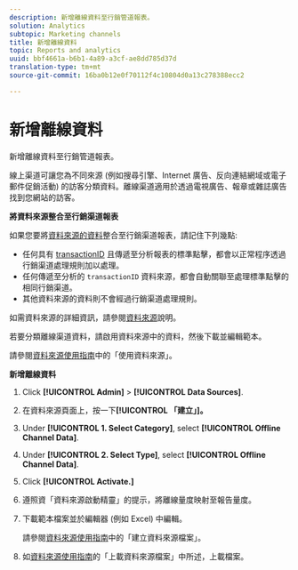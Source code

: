```yaml
---
description: 新增離線資料至行銷管道報表。
solution: Analytics
subtopic: Marketing channels
title: 新增離線資料
topic: Reports and analytics
uuid: bbf4661a-b6b1-4a89-a3cf-ae8dd785d37d
translation-type: tm+mt
source-git-commit: 16ba0b12e0f70112f4c10804d0a13c278388ecc2

---
```



# 新增離線資料

新增離線資料至行銷管道報表。

線上渠道可讓您為不同來源 (例如搜尋引擎、Internet 廣告、反向連結網域或電子郵件促銷活動) 的訪客分類資料。離線渠道適用於透過電視廣告、報章或雜誌廣告找到您網站的訪客。

**將資料來源整合至行銷渠道報表**

如果您要將[資料來源的資料](https://marketing.adobe.com/resources/help/en_US/sc/datasources/c_faq.html)整合至行銷渠道報表，請記住下列幾點:

* 任何具有 [transactionID](https://marketing.adobe.com/resources/help/en_US/sc/datasources/c_Transaction_ID.html) 且傳遞至分析報表的標準點擊，都會以正常程序透過行銷渠道處理規則加以處理。
* 任何傳遞至分析的 `transactionID` 資料來源，都會自動關聯至處理標準點擊的相同行銷渠道。
* 其他資料來源的資料則不會經過行銷渠道處理規則。

如需資料來源的詳細資訊，請參閱[資料來源](https://marketing.adobe.com/resources/help/en_US/sc/datasources/index.html)說明。

若要分類離線渠道資料，請啟用資料來源中的資料，然後下載並編輯範本。

請參閱[資料來源使用指南](https://marketing.adobe.com/resources/help/en_US/sc/datasources/index.html)中的「使用資料來源」。

**新增離線資料**

1. Click **[!UICONTROL Admin]** &gt; **[!UICONTROL Data Sources]**.
1. 在資料來源頁面上，按一下&#x200B;**[!UICONTROL 「建立」]。**
1. Under **[!UICONTROL 1. Select Category]**, select **[!UICONTROL Offline Channel Data]**.
1. Under **[!UICONTROL 2. Select Type]**, select **[!UICONTROL Offline Channel Data]**.
1. Click **[!UICONTROL Activate.]**
1. 遵照資「資料來源啟動精靈」的提示，將離線量度映射至報告量度。
1. 下載範本檔案並於編輯器 (例如 Excel) 中編輯。

   請參閱[資料來源使用指南](https://marketing.adobe.com/resources/help/en_US/sc/datasources/index.html)中的「建立資料來源檔案」。

1. 如[資料來源使用指南](https://marketing.adobe.com/resources/help/en_US/sc/datasources/index.html)的「上載資料來源檔案」中所述，上載檔案。
